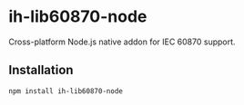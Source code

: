 # ih-lib60870-node

Cross-platform Node.js native addon for IEC 60870 support.

## Installation

```bash
npm install ih-lib60870-node